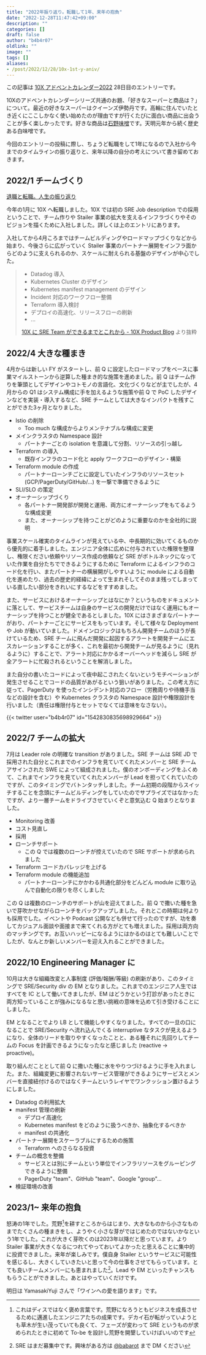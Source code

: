 ```yaml
---
title: "2022年振り返り。転職して1年、来年の抱負"
date: "2022-12-28T11:47:42+09:00"
description: ""
categories: []
draft: false
author: "b4b4r07"
oldlink: ""
image: ""
tags: []
aliases:
- /post/2022/12/28/10x-1st-y-aniv/
---
```


この記事は [10X アドベントカレンダー2022](https://10xall.notion.site/10X-2022-9dafcb8ca4114804a78e4354e062ff64) 28日目のエントリーです。

10Xのアドベントカレンダーシリーズ共通のお題、「好きなスーパーと商品は？」について。最近の好きなスーパーはクイーンズ伊勢丹です。高輪に住んでいたとき近くにここしかなく使い始めたのが理由ですが行くたびに面白い商品に出会うことが多く楽しかったです。好きな商品は[石野味噌](http://www.ishinomiso.co.jp/)です。天明元年から続く歴史ある白味噌です。

今回のエントリーの投稿に際し、ちょうど転職をして1年になるので入社から今までのタイムラインの振り返りと、来年以降の自分の考えについて書き留めておきます。

## 2022/1 チームづくり

[退職と転職。人生の振り返り](https://tellme.tokyo/post/2022/02/28/mercari-to-10x/)

今年の1月に 10X へ転職しました。10X では初の SRE Job description での採用ということで、チーム作りや Stailer 事業の拡大を支えるインフラづくりやそのビジョンを描くために入社しました。詳しくは上のエントリにあります。

入社してから4月ころまではチームビルディングやロードマップづくりなどから始まり、今後さらに広がっていく Stailer 事業のパートナー展開をインフラ面からどのように支えられるのか、スケールに耐えられる基盤のデザインが中心でした。

> - Datadog 導入
> - Kubernetes Cluster のデザイン
> - Kubernetes manifest management のデザイン
> - Incident 対応のワークフロー整備
> - Terraform 導入検討
> - デプロイの高速化、リリースフローの刷新
> - ...
>
> [10X に SRE Team ができるまでとこれから - 10X Product Blog](https://product.10x.co.jp/entry/2022/04/21/160000) より抜粋

## 2022/4 大きな種まき

4月からは新しい FY がスタートし、前 Q に設定したロードマップをベースに事業マイルストーンから逆算した種まき的な施策を進めました。前 Q はチーム作りを筆頭としてデザインやコトモノの言語化、文化づくりなどが主でしたが、4月からの Q1 はシステム構成に手を加えるような施策や前 Q で PoC したデザインなどを実装・導入するなど、SRE チームとしては大きなインパクトを残すことができた3ヶ月となりました。

- Istio の削除
  - Too much な構成からよりメンテナブルな構成に変更
- メインクラスタの Namespace 設計
  - パートナーごとの isolation を意識して分割、リソースの引っ越し
- Terraform の導入
  - 既存インフラのコード化と apply ワークフローのデザイン・構築
- Terraform module の作成
  - パートナーローンチごとに設定していたインフラのリソースセット (GCP/PagerDuty/GitHub/...) を一撃で準備できるように
- SLI/SLO の策定
- オーナーシップづくり
  - 各パートナー開発部が開発と運用、両方にオーナーシップをもてるような構成変更
  - また、オーナーシップを持つことがどのように重要なのかを全社的に説明

事業スケール確実のタイムラインが見えている中、中長期的に効いてくるものから優先的に着手しました。エンジニア全体に広めに付与されていた権限を整理し、権限ください依頼やリソース作成の依頼など SRE がボトルネックになっていた作業を自分たちでできるようにするために Terraform によるインフラのコード化を行い、またパートナーの横展開がしやすいように module による自動化を進めたり、過去の歴史的経緯によって生まれそしてそのまま残ってしまっている直したい部分をきれいにするなどをすすめました。

また、サービスにおけるオーナーシップとはなにか？というものをドキュメントに落として、サービスチームは自身のサービスの開発だけではなく運用にもオーナーシップを持つことが健全であるとしました。10X にはさまざまなパートナーがおり、パートナーごとにサービスをもっています。そして様々な Deployment や Job が動いていました。ドメインロジックはもちろん開発チームのほうが長けているため、SRE チームに飛んだ開発に起因するアラートを開発チームにエスカレーションすることが多く、これを最初から開発チームが見るように（見れるように）することで、アラート対応にかかるオーバーヘッドを減らし SRE が全アラートに忙殺されるということを解消しました。

また自分の書いたコードによって夜中起こされたくないというモチベーションが発生させることでコードの品質があがるという狙いがありました。この考え方に従って、PagerDuty を使ったインシデント対応のフロー（労務周りや待機手当などの設計を含む）や Kubernetes クラスタの Namespace 設計や権限設計を行いました（責任は権限付与とセットでなくては意味をなさない）。

{{< twitter user="b4b4r07" id="1542830835698929664" >}}

## 2022/7 チームの拡大

7月は Leader role の明確な transition がありました。SRE チームは SRE JD で採用された自分とこれまでのインフラを見ていてくれたメンバーと SRE チームアサインされた SWE によって組成されました。僕のオンボーディングをふくめて、これまでインフラを見ていてくれたメンバーが Lead を担ってくれていたのですが、このタイミングでバトンタッチしました。チーム初期の段階からスイッチすることを念頭にチームビルディングをしていたのでサプライズではなかったですが、より一層チームをドライブさせていくぞと意気込む Q 始まりとなりました。

- Monitoring 改善
- コスト見直し
- 採用
- ローンチサポート
  - この Q では複数のローンチが控えていたので SRE サポートが求められました
- Terraform コードカバレッジを上げる
- Terraform module の機能追加
  - パートナーローンチにかかわる共通化部分をどんどん module に取り込んで自動化の限りを尽くしました

この Q は複数のローンチのサポートが山を迎えてました。前 Q で撒いた種を急いで芽吹かせながらローンチをバックアップしました。それとこの時期は何よりも採用でした。イベントや Podcast 公開なども併せて行ったのですが、功を奏してカジュアル面談や面接まで来てくれる方がとても増えました。採用は両方向のマッチングです。お互いハッピーになるようにはかるのはとても難しいことでしたが、なんとか新しいメンバーを迎え入れることができました。

## 2022/10 Engineering Manager に

10月は大きな組織改変と人事制度 (評価/報酬/等級) の刷新があり、このタイミングで SRE/Security div の EM となりました。これまでのエンジニア人生ではすべてを IC として働いてきましたが、EM はどうかという打診があったときに両方知っていることが強みになるなと思い挑戦の意味を込めて引き受けることにしました。

EM となることでより LB として機能しやすくなりました。すべての一旦の口になることで SRE/Security へ流れ込んでくる interruptive なタスクが見えるようになり、全体のリードを取りやすくなったことと、ある種それに先回りしてチームの Focus を計画できるようになったなと感じました (reactive → proactive)。

取り組んだこととして前 Q に撒いた種に水をやりつづけるように手を入れました。また、組織変更に影響されないサービス管理ができるようにサービスとメンバーを直接紐付けるのではなくチームというレイヤでワンクッション置けるようにしました。

- Datadog の利用拡大
- manifest 管理の刷新
  - デプロイ高速化
  - Kubernetes manifest をどのように扱うべきか、抽象化するべきか
  - manifest の共通化
- パートナー展開をスケーラブルにするための施策
  - Terraform へのさらなる投資
- チームの概念を整備
  - サービスとは別にチームという単位でインフラリソースをグルーピングできるように整備
  - PagerDuty "team"、GitHub "team"、Google "group"...
- 検証環境の改善

## 2023/1~ 来年の抱負

怒涛の1年でした。荒野[^1]を耕すところからはじまり、大きなものから小さなものまでたくさんの種まきをし、ようやく小さな芽がではじめたのではないかなという1年でした。これが大きく芽吹くのは2023年以降だと思っています。より Stailer 事業が大きくなるにつれてやっておいてよかったと思えることに集中的に投資できました。来年が楽しみです。僕自身 Stailer というサービスに可能性を感じるし、大きくしていきたいと思って今の仕事をさせてもらっています。とても良いチームメンバーにも恵まれました[^2]。Lead や EM といったチャンスももらうことができました。あとはやっていくだけです。


明日は YamasakiYuji さんで「ワインへの愛を語ります」です。

[^1]: これはディスではなく褒め言葉です。荒野になろうともビジネスを成長させるために邁進したエンジニアたちの成果です。デカイ石が転がっていようとも草木が生い茂っていても良くて、フェーズが変わって SRE というものが求められたときに初めて To-be を設計し荒野を開墾していけばいいのです
[^2]: SRE はまだ募集中です。興味がある方は [@babarot](https://twitter.com/b4b4r07) まで DM ください

